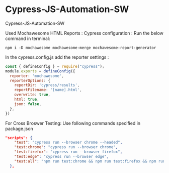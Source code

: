 # Cypress-JS-Automation-SW
Cypress-JS-Automation-SW

Used Mochawesome HTML Reports :
Cypress configuration :
  Run the below command in terminal:
  ```console
  npm i -D mochawesome mochawesome-merge mochawesome-report-generator
  ```

  In the cypress.config.js add the reporter settings :
  ```js
  const { defineConfig } = require("cypress");
  module.exports = defineConfig({
    reporter: 'mochawesome',
    reporterOptions: {
      reportDir: 'cypress/results',
      reportFilename: '[name].html',
      overwrite: true,
      html: true,
      json: false,
    },
  })
  ```
For Cross Broswer Testing:
Use following commands specified in package.json
```json
"scripts": {
    "test": "cypress run --browser chrome --headed",
    "test:chrome": "cypress run --browser chrome",
    "test:firefox": "cypress run --browser firefox",
    "test:edge": "cypress run --browser edge",
    "test:all": "npm run test:chrome && npm run test:firefox && npm run test:edge"
  },
```

